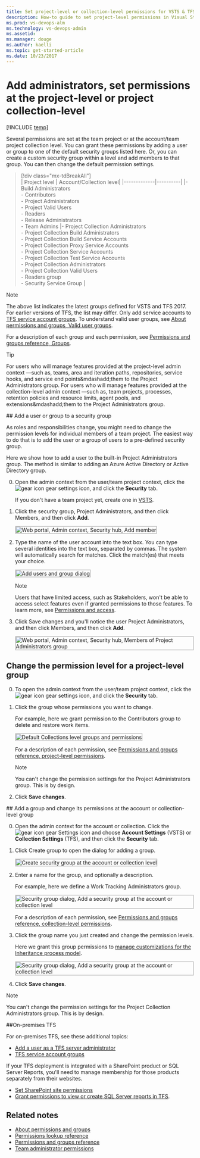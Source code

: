 ```yaml
---
title: Set project-level or collection-level permissions for VSTS & TFS
description: How-to guide to set project-level permissions in Visual Studio Team Services (VSTS) or Team Foundation Server (TFS)
ms.prod: vs-devops-alm
ms.technology: vs-devops-admin
ms.assetid: 
ms.manager: douge
ms.author: kaelli
ms.topic: get-started-article
ms.date: 10/23/2017
---
```



# Add administrators, set permissions at the project-level or project collection-level

[!INCLUDE [temp](../_shared/version-vsts-tfs-all-versions.md)]

Several permissions are set at the team project or at the account/team project collection level. You can grant these permissions by adding a user or group to one of the default security groups listed here. Or, you can create a custom security group within a level and add members to that group. You can then change the default permission settings.    


> [!div class="mx-tdBreakAll"]  
> | Project level | Account/Collection level| 
> |-------------|----------| 
> |- Build Administrators<br/>- Contributors<br/>- Project Administrators<br/>- Project Valid Users<br/>- Readers<br/>- Release Administrators<br/>- Team Admins |- Project Collection Administrators<br/>-  Project Collection Build Administrators<br/>- Project Collection Build Service Accounts<br/>- Project Collection Proxy Service Accounts<br/>- Project Collection Service Accounts<br/>- Project Collection Test Service Accounts<br/>- Project Collection Administrators<br/>- Project Collection Valid Users<br/>- Readers group<br/>- Security Service Group | 

> [!Note]  
> The above list indicates the latest groups defined for VSTS and TFS 2017. For earlier versions of TFS, the list may differ. Only add service accounts to [TFS service account groups](../tfs-server/admin/service-accounts-dependencies-tfs.md). To understand valid user groups, see [About permissions and groups, Valid user groups](about-permissions.md#validusers). 


For a description of each group and each permission, see [Permissions and groups reference, Groups](permissions.md#groups).


> [!TIP] 
> For users who will manage features provided at the project-level admin context &mdash;such as, teams, area and iteration paths, repositories, service hooks, and service end points&mdashadd;them to the Project Administrators group. 
> For users who will manage features provided at the collection-level admin context &mdash;such as, team projects, processes, retention policies and resource limits, agent pools, and extensions&mdashadd;them to the Project Administrators group.  

<a id="project-level" />
## Add a user or group to a security group

As roles and responsibilities change, you might need to change the permission levels for individual members of a team project. The easiest way to do that is to add the user or a group of users to a pre-defined security group. 

Here we show how to add a user to the built-in Project Administrators group. The method is similar to adding an Azure Active Directory or Active Directory group. 

0. Open the admin context from the user/team project context, click the ![gear icon](_img/icons/gear_icon.png) gear settings icon, and click the **Security** tab. 

	If you don't have a team project yet, create one in [VSTS](../user-guide/sign-up-invite-teammates.md). 

0. Click the security group, Project Administrators, and then click Members, and then click **Add**.  

	<img src="_img/project-level-permissions-add-member.png" alt="Web portal, Admin context, Security hub, Add member" style="border: 2px solid #C3C3C3;" /> 

0. Type the name of the user account into the text box. You can type several identities into the text box, separated by commas. The system will automatically search for matches. Click the match(es) that meets your choice. 

	<img src="_img/project-level-permissions-add-a-user.png" alt="Add users and group dialog" style="border: 2px solid #C3C3C3;" /> 

	> [!NOTE]   
	> Users that have limited access, such as Stakeholders, won't be able to access select features even if granted permissions to those features. To learn more, see [Permissions and access](permissions-access.md).

0. Click Save changes and you'll notice the user Project Administrators, and then click Members, and then click **Add**.  
 
	<img src="_img/project-level-permissions-member-added.png" alt="Web portal, Admin context, Security hub, Members of Project Administrators group" style="border: 2px solid #C3C3C3;" /> 


## Change the permission level for a project-level group 

0. To open the admin context from the user/team project context, click the ![gear icon](_img/icons/gear_icon.png) gear settings icon, and click the **Security** tab. 

0. Click the group whose permissions you want to change. 

	For example, here we grant permission to the Contributors group to delete and restore work items.  

	<img src="_img/project-level-permissions-contributors-group.png" alt="Default Collections level groups and permissions" style="border: 2px solid #C3C3C3;" />  

	For a description of each permission, see [Permissions and groups reference, project-level permissions](permissions.md#project-level-permissions).

	> [!NOTE]   
	> You can't change the permission settings for the Project Administrators group. This is by design.  

0. Click **Save changes**.   

<a id="collection-level" />
## Add a group and change its permissions at the account or collection-level group 

0. Open the admin context for the account or collection. Click the ![gear icon](_img/icons/gear_icon.png) gear Settings icon and choose **Account Settings** (VSTS) or **Collection Settings** (TFS), and then click the **Security** tab. 

0. Click Create group to open the dialog for adding a group. 

	<img src="_img/project-level-permissions-create-group.png" alt="Create security group at the account or collection level" style="border: 2px solid #C3C3C3;" /> 

0. Enter a name for the group, and optionally a description. 
 
	For example, here we define a Work Tracking Administrators group.  

	<img src="_img/project-level-permissions-add-group.png" alt="Security group dialog, Add a security group at the account or collection level" style="border: 2px solid #C3C3C3;" /> 

	For a description of each permission, see [Permissions and groups reference, collection-level permissions](permissions.md#collection-level).

0. Click the group name you just created and change the permission levels. 

	Here we grant this group permissions to [manage customizations for the Inheritance process model](../work/customize/process/manage-process.md). 

	<img src="_img/collection-level-permissions-work-tracking-group.png" alt="Security group dialog, Add a security group at the account or collection level" style="border: 2px solid #C3C3C3;" /> 

0. Click **Save changes**.   

> [!NOTE]   
> You can't change the permission settings for the Project Collection Administrators group. This is by design.  

##On-premises TFS 

For on-premises TFS, see these additional topics: 

- [Add a user as a TFS server administrator](../tfs-server/add-administrator-tfs.md) 
- [TFS service account groups](../tfs-server/admin/service-accounts-dependencies-tfs.md)  

If your TFS deployment is integrated with a SharePoint product or SQL Server Reports, you'll need to manage membership for those products separately from their websites. 

-  [Set SharePoint site permissions](../security/set-sharepoint-permissions.md) 
-  [Grant permissions to view or create SQL Server reports in TFS](../report/admin/grant-permissions-to-reports.md). 

## Related notes

- [About permissions and groups](about-permissions.md)
- [Permissions lookup reference](permissions-lookup-guide.md)
- [Permissions and groups reference](permissions.md)
- [Team administrator permissions](../work/scale/team-administrator-permissions.md)


